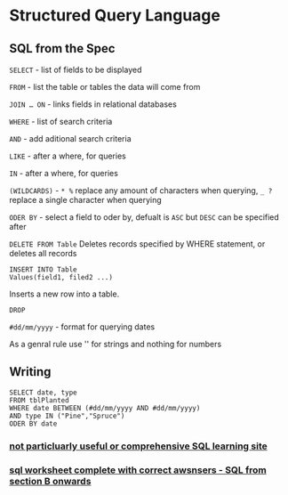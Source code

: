 # Structured Query Language

## SQL from the Spec

`SELECT` - list of fields to be displayed

`FROM` - list the table or tables the data will come from

`JOIN … ON` - links fields in relational databases

`WHERE` - list of search criteria

`AND` - add aditional search criteria

`LIKE` - after a where, for queries 

`IN` - after a where, for queries

`(WILDCARDS)` - `* %` replace any amount of characters when querying,  `_ ?`replace a single character when querying

`ODER BY` - select a field to oder by, defualt is `ASC` but `DESC` can be specified after

`DELETE FROM Table` Deletes records specified by WHERE statement, or deletes all records

```
INSERT INTO Table
Values(field1, filed2 ...)
```
Inserts a new row into a table. 

`DROP`

`#dd/mm/yyyy` - format for querying dates

As a genral rule use '' for strings and nothing for numbers 

## Writing

```
SELECT date, type
FROM tblPlanted
WHERE date BETWEEN (#dd/mm/yyyy AND #dd/mm/yyyy)
AND type IN ("Pine","Spruce")
ODER BY date
```

### [not particluarly useful or comprehensive SQL learning site](https://sqlzoo.net/wiki/SQL_Tutorial)

### [sql worksheet complete with correct awsnsers - SQL from section B onwards](https://github.com/JachymT/a-level-cs-blog/blob/main/Computer%20Systems/1.3/1.3.2/Databases%20Worksheet.pdf)
